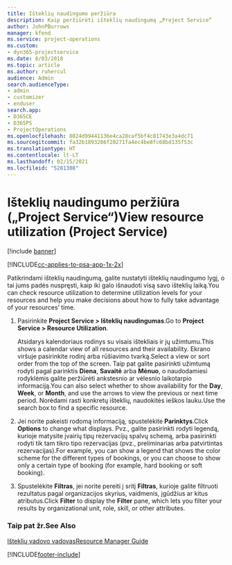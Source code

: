 ```yaml
---
title: Išteklių naudingumo peržiūra
description: Kaip peržiūrėti išteklių naudingumą „Project Service“
author: JohnPBurrows
manager: kfend
ms.service: project-operations
ms.custom:
- dyn365-projectservice
ms.date: 8/03/2018
ms.topic: article
ms.author: ruhercul
audience: Admin
search.audienceType:
- admin
- customizer
- enduser
search.app:
- D365CE
- D365PS
- ProjectOperations
ms.openlocfilehash: 8024d99441136e4ca28caf5bf4c81743e3a4dc71
ms.sourcegitcommit: fa32b1893286f20271fa4ec4be8fc68bd135f53c
ms.translationtype: HT
ms.contentlocale: lt-LT
ms.lasthandoff: 02/15/2021
ms.locfileid: "5281308"
---
```

# <a name="view-resource-utilization-project-service"></a><span data-ttu-id="13d46-103">Išteklių naudingumo peržiūra („Project Service“)</span><span class="sxs-lookup"><span data-stu-id="13d46-103">View resource utilization (Project Service)</span></span>

[!include [banner](../includes/psa-now-project-operations.md)]

[!INCLUDE[cc-applies-to-psa-app-1x-2x](../includes/cc-applies-to-psa-app-1x-2x.md)]

<span data-ttu-id="13d46-104">Patikrindami išteklių naudingumą, galite nustatyti išteklių naudingumo lygį, o tai jums padės nuspręsti, kaip iki galo išnaudoti visą savo išteklių laiką.</span><span class="sxs-lookup"><span data-stu-id="13d46-104">You can check resource utilization to determine utilization levels for your resources and help you make decisions about how to fully take advantage of your resources’ time.</span></span>  
  
1. <span data-ttu-id="13d46-105">Pasirinkite **Project Service > Išteklių naudingumas**.</span><span class="sxs-lookup"><span data-stu-id="13d46-105">Go to **Project Service > Resource Utilization**.</span></span> 

     <span data-ttu-id="13d46-106">Atsidarys kalendoriaus rodinys su visais ištekliais ir jų užimtumu.</span><span class="sxs-lookup"><span data-stu-id="13d46-106">This shows a calendar view of all resources and their availability.</span></span> <span data-ttu-id="13d46-107">Ekrano viršuje pasirinkite rodinį arba rūšiavimo tvarką.</span><span class="sxs-lookup"><span data-stu-id="13d46-107">Select a view or sort order from the top of the screen.</span></span> <span data-ttu-id="13d46-108">Taip pat galite pasirinkti užimtumą rodyti pagal parinktis **Diena**, **Savaitė** arba **Mėnuo**, o naudodamiesi rodyklėmis galite peržiūrėti ankstesnio ar vėlesnio laikotarpio informaciją.</span><span class="sxs-lookup"><span data-stu-id="13d46-108">You can also select whether to show availability for the **Day**, **Week**, or **Month**, and use the arrows to view the previous or next time period.</span></span> <span data-ttu-id="13d46-109">Norėdami rasti konkretų išteklių, naudokitės ieškos lauku.</span><span class="sxs-lookup"><span data-stu-id="13d46-109">Use the search box to find a specific resource.</span></span>      
  
2. <span data-ttu-id="13d46-110">Jei norite pakeisti rodomą informaciją, spustelėkite **Parinktys**.</span><span class="sxs-lookup"><span data-stu-id="13d46-110">Click **Options** to change what displays.</span></span> <span data-ttu-id="13d46-111">Pvz., galite pasirinkti rodyti legendą, kurioje matysite įvairių tipų rezervacijų spalvų schemą, arba pasirinkti rodyti tik tam tikro tipo rezervacijas (pvz., preliminarias arba patvirtintas rezervacijas).</span><span class="sxs-lookup"><span data-stu-id="13d46-111">For example, you can show a legend that shows the color scheme for the different types of bookings, or you can choose to show only a certain type of booking (for example, hard booking or soft booking).</span></span>  

3. <span data-ttu-id="13d46-112">Spustelėkite **Filtras**, jei norite pereiti į sritį **Filtras**, kurioje galite filtruoti rezultatus pagal organizacijos skyrius, vaidmenis, įgūdžius ar kitus atributus.</span><span class="sxs-lookup"><span data-stu-id="13d46-112">Click **Filter** to display the **Filter** pane, which lets you filter your results by organizational unit, role, skill, or other attributes.</span></span>  
  
### <a name="see-also"></a><span data-ttu-id="13d46-113">Taip pat žr.</span><span class="sxs-lookup"><span data-stu-id="13d46-113">See Also</span></span>  
 [<span data-ttu-id="13d46-114">Išteklių vadovo vadovas</span><span class="sxs-lookup"><span data-stu-id="13d46-114">Resource Manager Guide</span></span>](../psa/resource-manager-guide.md)


[!INCLUDE[footer-include](../includes/footer-banner.md)]